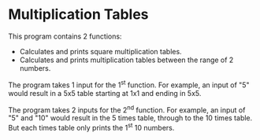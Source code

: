 # Multiplication Tables
This program contains 2 functions:
* Calculates and prints square multiplication tables.
* Calculates and prints multiplication tables between the range of 2 numbers.

The program takes 1 input for the 1<sup>st</sup> function. For example, an input of "5" would result in a 5x5 table starting at 1x1 and ending in 5x5.

The program takes 2 inputs for the 2<sup>nd</sup> function. For example, an input of "5" and "10" would result in the 5 times table, through to the 10 times table. But each times table only prints the 1<sup>st</sup> 10 numbers.
